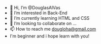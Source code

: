 - 👋 Hi, I’m @DouglasAlVas
- 👀 I’m interested in Back-End
- 🌱 I’m currently learning HTML and CSS
- 💞️ I’m looking to collaborate on ...
- 📫 How to reach me dougloha@gmail.com
- I'm beginner and i hope learn with you!

<!---
DouglasAlVas/DouglasAlVas is a ✨ special ✨ repository because its `README.md` (this file) appears on your GitHub profile.
You can click the Preview link to take a look at your changes.
--->
